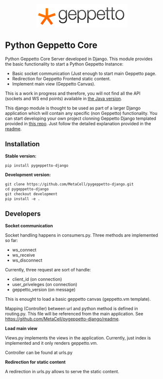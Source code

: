<p align="center">
  <img src="https://github.com/tarelli/bucket/blob/master/geppetto%20logo.png?raw=true" alt="Geppetto logo"/>
</p>

# Python Geppetto Core
Python Geppetto Core Server developed in Django. This module provides the basic functionality to start a Python Geppetto Instance:
- Basic socket communication (Just enough to start main Geppetto page.
- Redirection for Geppetto Frontend static content.
- Implement main view (Geppetto Canvas).

This is a work in progress and therefore, you will not find all the API (sockets and WS end points) available in [the Java version](https://github.com/openworm/org.geppetto.frontend/tree/master/src/main/java/org/geppetto/frontend).

This django module is thought to be used as part of a larger Django application which will contain any specific (non Geppetto) functionality. You can start developing your own project clonning Geppetto Django templated provided in [this repo](https://github.com/MetaCell/geppetto-django-template). Just follow the detailed explanation provided in the [readme](https://github.com/MetaCell/geppetto-django-template).


## Installation

**Stable version:**
```
pip install pygeppetto-django
```

**Development version:**
```
git clone https://github.com/MetaCell/pygeppetto-django.git
cd pygeppetto-django
git checkout development
pip install -e .
```

## Developers

**Socket communication**

Socket handling happens in consumers.py. Three methods are implemented so far:
- ws_connect
- ws_receive
- ws_disconnect

Currently, three request are sort of handle:
- client_id (on connection)
- user_priveleges (on connection)
- geppetto_version (on message)

This is enought to load a basic geppetto canvas (geppetto.vm template).

Mapping (Controller) between url and python method is defined in routing.py. This file will be referenced from the main application. See https://github.com/MetaCell/pygeppetto-django/readme.


**Load main view**

Views.py implements the views in the application. Currently, just index is implemented and it only renders geppetto.vm.

Controller can be found at urls.py

**Redirection for static content**

A redirection in urls.py allows to serve the static content.

